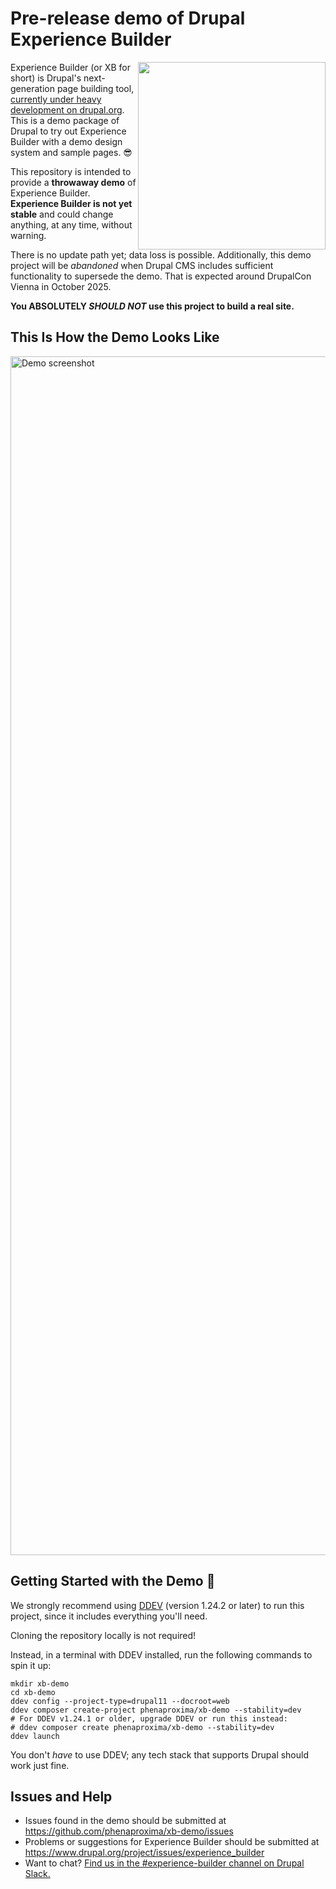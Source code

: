 # Pre-release demo of Drupal Experience Builder

<img src="https://github.com/user-attachments/assets/c7c3283b-2580-4434-8cce-771cb02aa1f7" width="300" align="right" />

Experience Builder (or XB for short) is Drupal's next-generation page building tool, [currently under heavy development on drupal.org](https://www.drupal.org/project/experience_builder). This is a demo package of Drupal to try out Experience Builder with a demo design system and sample pages. 😎

This repository is intended to provide a **throwaway demo** of Experience Builder. **Experience Builder is not yet stable** and could change anything, at any time, without warning. 

There is no update path yet; data loss is possible. Additionally, this demo project will be _abandoned_ when Drupal CMS includes sufficient functionality to supersede the demo. That is expected around DrupalCon Vienna in October 2025. 

**You ABSOLUTELY _SHOULD NOT_ use this project to build a real site.**

## This Is How the Demo Looks Like

<img width="1918" alt="Demo screenshot" src="https://github.com/user-attachments/assets/e974d6b1-11ba-4359-8321-8917b0778040" />

## Getting Started with the Demo 🚀

We strongly recommend using [DDEV](https://ddev.com/get-started/) (version 1.24.2 or later) to run this project, since it includes everything you'll need.

Cloning the repository locally is not required!

Instead, in a terminal with DDEV installed, run the following commands to spin it up:
```shell
mkdir xb-demo
cd xb-demo
ddev config --project-type=drupal11 --docroot=web
ddev composer create-project phenaproxima/xb-demo --stability=dev
# For DDEV v1.24.1 or older, upgrade DDEV or run this instead:
# ddev composer create phenaproxima/xb-demo --stability=dev
ddev launch
```
You don't _have_ to use DDEV; any tech stack that supports Drupal should work just fine.

## Issues and Help

- Issues found in the demo should be submitted at https://github.com/phenaproxima/xb-demo/issues
- Problems or suggestions for Experience Builder should be submitted at https://www.drupal.org/project/issues/experience_builder
- Want to chat? [Find us in the #experience-builder channel on Drupal Slack.](https://drupal.slack.com/archives/C072JMEPUS1)
